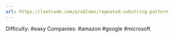 ```yaml
---
url: https://leetcode.com/problems/repeated-substring-pattern
---
```


Difficulty: #easy
Companies: #amazon #google #microsoft